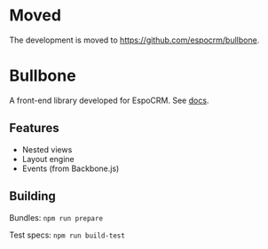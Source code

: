 # Moved

The development is moved to https://github.com/espocrm/bullbone.

# Bullbone

A front-end library developed for EspoCRM. See [docs](https://docs.espocrm.com/development/view/).

## Features

* Nested views
* Layout engine
* Events (from Backbone.js)

## Building

Bundles: `npm run prepare`

Test specs: `npm run build-test`
